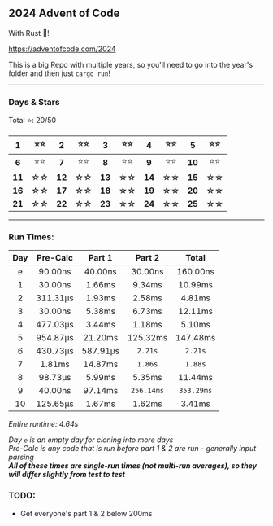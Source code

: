 
## 2024 Advent of Code

With Rust 🦀!

https://adventofcode.com/2024

This is a big Repo with multiple years, so you'll need to go into the year's folder and then just `cargo run`!

****

### Days & Stars

Total ⭐: 20/50  

|1|⭐⭐|2|⭐⭐|3|⭐⭐|4|⭐⭐|5|⭐⭐|
|:-:|:-:|:-:|:-:|:-:|:-:|:-:|:-:|:-:|:-:|
|**6**|⭐⭐|**7**|⭐⭐|**8**|⭐⭐|**9**|⭐⭐|**10**|⭐⭐|
|**11**|☆☆|**12**|☆☆|**13**|☆☆|**14**|☆☆|**15**|☆☆|
|**16**|☆☆|**17**|☆☆|**18**|☆☆|**19**|☆☆|**20**|☆☆|
|**21**|☆☆|**22**|☆☆|**23**|☆☆|**24**|☆☆|**25**|☆☆|
****

### Run Times:

| Day  | Pre-Calc | Part 1   | Part 2     | Total      |
| :--: | :------: | :------: | :--------: | :--------: |
| e    | 90.00ns  | 40.00ns  | 30.00ns    | 160.00ns   |
| 1    | 30.00ns  | 1.66ms   | 9.34ms     | 10.99ms    |
| 2    | 311.31µs | 1.93ms   | 2.58ms     | 4.81ms     |
| 3    | 30.00ns  | 5.38ms   | 6.73ms     | 12.11ms    |
| 4    | 477.03µs | 3.44ms   | 1.18ms     | 5.10ms     |
| 5    | 954.87µs | 21.20ms  | 125.32ms   | 147.48ms   |
| 6    | 430.73µs | 587.91µs | `2.21s`    | `2.21s`    |
| 7    | 1.81ms   | 14.87ms  | `1.86s`    | `1.88s`    |
| 8    | 98.73µs  | 5.99ms   | 5.35ms     | 11.44ms    |
| 9    | 40.00ns  | 97.14ms  | `256.14ms` | `353.29ms` |
| 10   | 125.65µs | 1.67ms   | 1.62ms     | 3.41ms     |

*Entire runtime: 4.64s*

*Day `e` is an empty day for cloning into more days*  
*Pre-Calc is any code that is run before part 1 & 2 are run - generally input parsing*  
***All of these times are single-run times (not multi-run averages), so they will differ slightly from test to test***

### TODO:

* Get everyone's part 1 & 2 below 200ms
